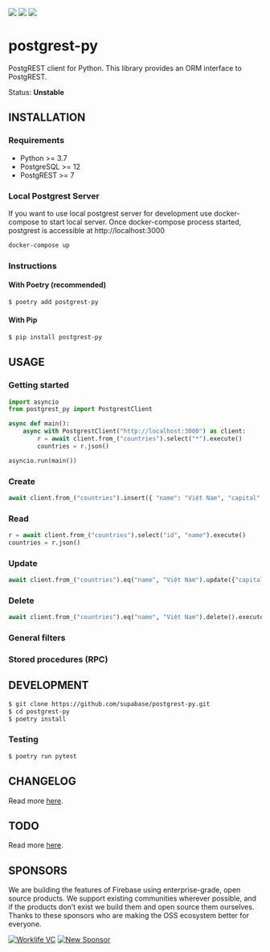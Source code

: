 [![](https://img.shields.io/github/license/supabase/postgrest-py)](https://github.com/supabase/postgrest-py)
[![](https://img.shields.io/pypi/pyversions/postgrest-py)](https://pypi.org/project/postgrest-py)
[![](https://img.shields.io/pypi/v/postgrest-py)](https://pypi.org/project/postgrest-py)

# postgrest-py

PostgREST client for Python. This library provides an ORM interface to PostgREST.

Status: **Unstable**

## INSTALLATION

### Requirements

- Python >= 3.7
- PostgreSQL >= 12
- PostgREST >= 7

### Local Postgrest Server 
If you want to use local postgrest server for development use docker-compose to start local server. Once docker-compose process started, postgrest is accessible at http://localhost:3000
```sh
docker-compose up
```

### Instructions

#### With Poetry (recommended)

```sh
$ poetry add postgrest-py
```

#### With Pip

```sh
$ pip install postgrest-py
```

## USAGE

### Getting started

```py
import asyncio
from postgrest_py import PostgrestClient

async def main():
    async with PostgrestClient("http://localhost:3000") as client:
        r = await client.from_("countries").select("*").execute()
        countries = r.json()

asyncio.run(main())
```

### Create

```py
await client.from_("countries").insert({ "name": "Việt Nam", "capital": "Hà Nội" }).execute()
```

### Read

```py
r = await client.from_("countries").select("id", "name").execute()
countries = r.json()
```

### Update

```py
await client.from_("countries").eq("name", "Việt Nam").update({"capital": "Hà Nội"}).execute()
```

### Delete

```py
await client.from_("countries").eq("name", "Việt Nam").delete().execute()
```

### General filters

### Stored procedures (RPC)

## DEVELOPMENT

```sh
$ git clone https://github.com/supabase/postgrest-py.git
$ cd postgrest-py
$ poetry install
```

### Testing

```sh
$ poetry run pytest
```

## CHANGELOG

Read more [here](https://github.com/supabase/postgrest-py/blob/master/CHANGELOG.md).

## TODO

Read more [here](https://github.com/supabase/postgrest-py/blob/master/TODO.md).

## SPONSORS

We are building the features of Firebase using enterprise-grade, open source products. We support existing communities wherever possible, and if the products don’t exist we build them and open source them ourselves. Thanks to these sponsors who are making the OSS ecosystem better for everyone.

[![Worklife VC](https://user-images.githubusercontent.com/10214025/90451355-34d71200-e11e-11ea-81f9-1592fd1e9146.png)](https://www.worklife.vc)
[![New Sponsor](https://user-images.githubusercontent.com/10214025/90518111-e74bbb00-e198-11ea-8f88-c9e3c1aa4b5b.png)](https://github.com/sponsors/supabase)
